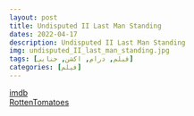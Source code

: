 ```yaml
---
layout: post
title: Undisputed II Last Man Standing
dates: 2022-04-17
description: Undisputed II Last Man Standing
img: undisputed_II_last_man_standing.jpg
tags: [فیلم, درام, اکشن, جنایی]
categories: [فیلم]
---
```


[imdb](https://www.imdb.com/title/tt0443676/)  
[RottenTomatoes](https://www.rottentomatoes.com/m/undisputed_2_last_man_standing)
